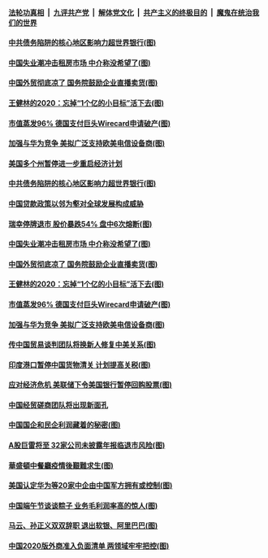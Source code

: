 ####  [法轮功真相](../../../../basic/blob/master/README.md?t=06280731) &nbsp;|&nbsp; [九评共产党](../../../../9ping.md/blob/master/README.md?t=06280731) &nbsp;|&nbsp; [解体党文化](../../../../jtdwh.md/blob/master/README.md?t=06280731)  &nbsp;|&nbsp; [共产主义的终极目的](../../../../gczydzjmd.md/blob/master/README.md?t=06280731) &nbsp;|&nbsp; [魔鬼在统治我们的世界](../../../../mgztzwmdsj.md/blob/master/README.md?t=06280731) 

#### [中共债务陷阱的核心地区影响力超世界银行(图)](../pages/p5/937882.md?t=06280731) 

#### [中国失业潮冲击租房市场 中介称没希望了(图)](../pages/p5/937808.md?t=06280731) 

#### [中国外贸彻底凉了 国务院鼓励企业直播卖货(图)](../pages/p5/937813.md?t=06280731) 

#### [王健林的2020：忘掉“1个亿的小目标”活下去(图)](../pages/p5/937834.md?t=06280731) 

#### [市值蒸发96% 德国支付巨头Wirecard申请破产(图)](../pages/p5/937805.md?t=06280731) 

#### [加强与华为竞争 美拟广泛支持欧美电信设备商(图)](../pages/p5/937802.md?t=06280731) 

#### [美国多个州暂停进一步重启经济计划](../pages/p5/937884.md?t=06280731) 

#### [中共债务陷阱的核心地区影响力超世界银行(图)](../pages/p5/937882.md?t=06280731) 

#### [中国贷款政策以邻为壑对全球发展构成威胁](../pages/p5/937877.md?t=06280731) 

#### [瑞幸停牌退市 股价暴跌54% 盘中6次熔断(图)](../pages/p5/937854.md?t=06280731) 

#### [中国失业潮冲击租房市场 中介称没希望了(图)](../pages/p5/937808.md?t=06280731) 

#### [中国外贸彻底凉了 国务院鼓励企业直播卖货(图)](../pages/p5/937813.md?t=06280731) 

#### [王健林的2020：忘掉“1个亿的小目标”活下去(图)](../pages/p5/937834.md?t=06280731) 

#### [市值蒸发96% 德国支付巨头Wirecard申请破产(图)](../pages/p5/937805.md?t=06280731) 

#### [加强与华为竞争 美拟广泛支持欧美电信设备商(图)](../pages/p5/937802.md?t=06280731) 

#### [传中国贸易谈判团队将换新人修复中美关系(图)](../pages/p5/937793.md?t=06280731) 

#### [印度港口暂停中国货物清关 计划提高关税(图)](../pages/p5/937779.md?t=06280731) 

#### [应对经济危机 美联储下令美国银行暂停回购股票(图)](../pages/p5/937760.md?t=06280731) 

#### [中国经贸磋商团队将出现新面孔](../pages/p5/937736.md?t=06280731) 

#### [中国国企和民企利润藏着的秘密(图)](../pages/p5/937711.md?t=06280731) 

#### [A股巨雷将至 32家公司未披露年报临退市风险(图)](../pages/p5/937727.md?t=06280731) 

#### [華盛頓中餐廳疫情後艱難求生(图)](../pages/p5/937726.md?t=06280731) 

#### [美国认定华为等20家中企由中国军方拥有或控制(图)](../pages/p5/937724.md?t=06280731) 

#### [中国端午节谈谈粽子 业务毛利润率高的惊人(图)](../pages/p5/937695.md?t=06280731) 

#### [马云、孙正义双双辞职 退出软银、阿里巴巴(图)](../pages/p5/937690.md?t=06280731) 

#### [中国2020版外商准入负面清单 两领域牢牢把控(图)](../pages/p5/937687.md?t=06280731) 

